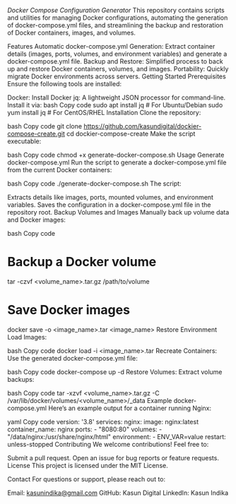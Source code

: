 *Docker Compose Configuration Generator*
This repository contains scripts and utilities for managing Docker configurations, automating the generation of docker-compose.yml files, and streamlining the backup and restoration of Docker containers, images, and volumes.

Features
Automatic docker-compose.yml Generation: Extract container details (images, ports, volumes, and environment variables) and generate a docker-compose.yml file.
Backup and Restore: Simplified process to back up and restore Docker containers, volumes, and images.
Portability: Quickly migrate Docker environments across servers.
Getting Started
Prerequisites
Ensure the following tools are installed:

Docker: Install Docker
jq: A lightweight JSON processor for command-line. Install it via:
bash
Copy code
sudo apt install jq  # For Ubuntu/Debian
sudo yum install jq  # For CentOS/RHEL
Installation
Clone the repository:

bash
Copy code
git clone https://github.com/kasundigital/dockier-compose-create.git
cd dockier-compose-create
Make the script executable:

bash
Copy code
chmod +x generate-docker-compose.sh
Usage
Generate docker-compose.yml
Run the script to generate a docker-compose.yml file from the current Docker containers:

bash
Copy code
./generate-docker-compose.sh
The script:

Extracts details like images, ports, mounted volumes, and environment variables.
Saves the configuration in a docker-compose.yml file in the repository root.
Backup Volumes and Images
Manually back up volume data and Docker images:

bash
Copy code
# Backup a Docker volume
tar -czvf <volume_name>.tar.gz /path/to/volume

# Save Docker images
docker save -o <image_name>.tar <image_name>
Restore Environment
Load Images:

bash
Copy code
docker load -i <image_name>.tar
Recreate Containers: Use the generated docker-compose.yml file:

bash
Copy code
docker-compose up -d
Restore Volumes: Extract volume backups:

bash
Copy code
tar -xzvf <volume_name>.tar.gz -C /var/lib/docker/volumes/<volume_name>/_data
Example docker-compose.yml
Here’s an example output for a container running Nginx:

yaml
Copy code
version: '3.8'
services:
  nginx:
    image: nginx:latest
    container_name: nginx
    ports:
      - "8080:80"
    volumes:
      - "/data/nginx:/usr/share/nginx/html"
    environment:
      - ENV_VAR=value
    restart: unless-stopped
Contributing
We welcome contributions! Feel free to:

Submit a pull request.
Open an issue for bug reports or feature requests.
License
This project is licensed under the MIT License.

Contact
For questions or support, please reach out to:

Email: kasunindika@gmail.com
GitHub: Kasun Digital
LinkedIn: Kasun Indika
